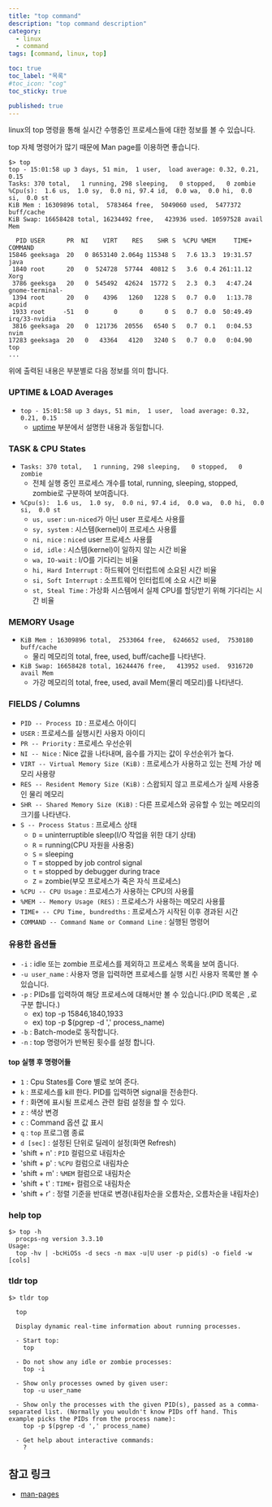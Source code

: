```yaml
---
title: "top command"
description: "top command description"
category:
  - linux
  - command
tags: [command, linux, top]

toc: true
toc_label: "목록"
#toc_icon: "cog"
toc_sticky: true

published: true
---
```


linux의 top 명령을 통해 실시간 수행중인 프로세스들에 대한 정보를 볼 수 있습니다.

top 자체 명령어가 많기 때문에 Man page를 이용하면 좋습니다.


```shell
$> top
top - 15:01:58 up 3 days, 51 min,  1 user,  load average: 0.32, 0.21, 0.15
Tasks: 370 total,   1 running, 298 sleeping,   0 stopped,   0 zombie
%Cpu(s):  1.6 us,  1.0 sy,  0.0 ni, 97.4 id,  0.0 wa,  0.0 hi,  0.0 si,  0.0 st
KiB Mem : 16309896 total,  5783464 free,  5049060 used,  5477372 buff/cache
KiB Swap: 16658428 total, 16234492 free,   423936 used. 10597528 avail Mem 

  PID USER      PR  NI    VIRT    RES    SHR S  %CPU %MEM     TIME+ COMMAND
15846 geeksaga  20   0 8653140 2.064g 115348 S   7.6 13.3  19:31.57 java
 1840 root      20   0  524728  57744  40812 S   3.6  0.4 261:11.12 Xorg
 3786 geeksga   20   0  545492  42624  15772 S   2.3  0.3   4:47.24 gnome-terminal-
 1394 root      20   0    4396   1260   1228 S   0.7  0.0   1:13.78 acpid
 1933 root     -51   0       0      0      0 S   0.7  0.0  50:49.49 irq/33-nvidia
 3816 geeksaga  20   0  121736  20556   6540 S   0.7  0.1   0:04.53 nvim
17283 geeksaga  20   0   43364   4120   3240 S   0.7  0.0   0:04.90 top
...
```

위에 출력된 내용은 부분별로 다음 정보를 의미 합니다.


### UPTIME & LOAD Averages

 - `top - 15:01:58 up 3 days, 51 min,  1 user,  load average: 0.32, 0.21, 0.15`
   * [uptime](../uptime/ "uptime") 부분에서 설명한 내용과 동일합니다.

### TASK & CPU States

 - `Tasks: 370 total,   1 running, 298 sleeping,   0 stopped,   0 zombie`
   * 전체 실행 중인 프로세스 개수를 total, running, sleeping, stopped, zombie로 구분하여 보여줍니다.
 - `%Cpu(s):  1.6 us,  1.0 sy,  0.0 ni, 97.4 id,  0.0 wa,  0.0 hi,  0.0 si,  0.0 st`
   * `us, user` : `un-niced`가 아닌 user 프로세스 사용률
   * `sy, system` : 시스템(kernel)이 프로세스 사용률
   * `ni, nice` : `niced` user 프로세스 사용률
   * `id, idle` : 시스템(kernel)이 일하지 않는 시간 비율
   * `wa, IO-wait` : I/O를 기다리는 비율
   * `hi, Hard Interrupt` : 하드웨어 인터럽트에 소요된 시간 비율
   * `si, Soft Interrupt` : 소프트웨어 인터럽트에 소요 시간 비율
   * `st, Steal Time` : 가상화 시스템에서 실제 CPU를 할당받기 위해 기다리는 시간 비율

### MEMORY Usage

 - `KiB Mem : 16309896 total,  2533064 free,  6246652 used,  7530180 buff/cache`
   * 물리 메모리의 total, free, used, buff/cache를 나타낸다.
 - `KiB Swap: 16658428 total, 16244476 free,   413952 used.  9316720 avail Mem`
   * 가강 메모리의 total, free, used, avail Mem(물리 메모리)를 나타낸다.

### FIELDS / Columns

 - `PID -- Process ID` : 프로세스 아이디
 - `USER` : 프로세스를 실행시킨 사용자 아이디
 - `PR -- Priority` : 프로세스 우선순위
 - `NI -- Nice` : Nice 값을 나타내며, 음수를 가지는 값이 우선순위가 높다.
 - `VIRT -- Virtual Memory Size (KiB)` : 프로세스가 사용하고 있는 전체 가상 메모리 사용량
 - `RES -- Resident Memory Size (KiB)` : 스왑되지 않고 프로세스가 실제 사용중인 물리 메모리
 - `SHR -- Shared Memory Size (KiB)` : 다른 프로세스와 공유할 수 있는 메모리의 크기를 나타낸다.
 - `S -- Process Status` : 프로세스 상태
   * `D` = uninterruptible sleep(I/O 작업을 위한 대기 상태)
   * `R` = running(CPU 자원을 사용중)
   * `S` = sleeping
   * `T` = stopped by job control signal
   * `t` = stopped by debugger during trace
   * `Z` = zombie(부모 프로세스가 죽은 자식 프로세스)
 - `%CPU -- CPU Usage` : 프로세스가 사용하는 CPU의 사용률
 - `%MEM -- Memory Usage (RES)` : 프로세스가 사용하는 메모리 사용률
 - `TIME+ -- CPU Time, bundredths` : 프로세스가 시작된 이후 경과된 시간
 - `COMMAND -- Command Name or Command Line` : 실행된 명령어

### 유용한 옵션들

 - `-i` : idle 또는 zombie 프로세스를 제외하고 프로세스 목록을 보여 줍니다.
 - `-u user_name` : 사용자 명을 입력하면 프로세스를 실행 시킨 사용자 목록만 볼 수 있습니다.
 - `-p` : PIDs를 입력하여 해당 프로세스에 대해서만 볼 수 있습니다.(PID 목록은 `,`로 구분 합니다.)
   * ex) top -p 15846,1840,1933
   * ex) top -p $(pgrep -d ',' process_name)
 - `-b` : Batch-mode로 동작합니다.
 - `-n` : top 명령어가 반복된 횟수를 설정 합니다.

#### top 실행 후 명령어들

 - `1` : Cpu States를 Core 별로 보여 준다.
 - `k` : 프로세스를 kill 한다. PID를 입력하면 signal을 전송한다.
 - `f` : 화면에 표시될 프로세스 관련 컬럼 설정을 할 수 있다.
 - `z` : 색상 변경
 - `c` : Command 옵션 값 표시
 - `q` : `top` 프로그램 종료
 - `d [sec]` : 설정된 단위로 딜레이 설정(화면 Refresh)
 - 'shift + n' : `PID` 컬럼으로 내림차순
 - 'shift + p' : `%CPU` 컬럼으로 내림차순
 - 'shift + m' : `%MEM` 컬럼으로 내림차순
 - 'shift + t' : `TIME+` 컬럼으로 내림차순
 - 'shift + r' :  정렬 기준을 반대로 변경(내림차순을 오름차순, 오름차순을 내림차순)


### help top

```shell
$> top -h 
  procps-ng version 3.3.10
Usage:
  top -hv | -bcHiOSs -d secs -n max -u|U user -p pid(s) -o field -w [cols]
```

### tldr top

```shell
$> tldr top

  top

  Display dynamic real-time information about running processes.

  - Start top:
    top

  - Do not show any idle or zombie processes:
    top -i

  - Show only processes owned by given user:
    top -u user_name

  - Show only the processes with the given PID(s), passed as a comma-separated list. (Normally you wouldn't know PIDs off hand. This example picks the PIDs from the process name):
    top -p $(pgrep -d ',' process_name)

  - Get help about interactive commands:
    ?
```

## 참고 링크
* [man-pages][1]

[1]: http://manpages.ubuntu.com/manpages/xenial/man1/top.1.html "top man-page"
